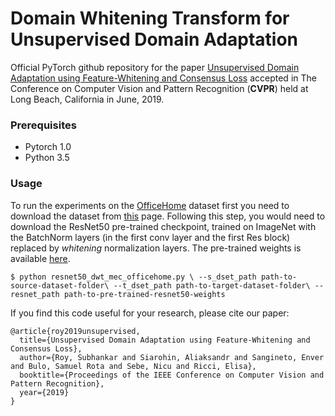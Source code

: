 # Domain Whitening Transform for Unsupervised Domain Adaptation


Official PyTorch github repository for the paper [Unsupervised Domain Adaptation using Feature-Whitening and Consensus Loss](http://openaccess.thecvf.com/content_CVPR_2019/html/Roy_Unsupervised_Domain_Adaptation_Using_Feature-Whitening_and_Consensus_Loss_CVPR_2019_paper.html) accepted in The Conference on Computer Vision and Pattern Recognition (**CVPR**) held at Long Beach, California in June, 2019.

### Prerequisites
* Pytorch 1.0
* Python 3.5

### Usage
To run the experiments on the [OfficeHome](http://hemanthdv.org/OfficeHome-Dataset/) dataset first you need to download the dataset from [this](https://drive.google.com/file/d/0B81rNlvomiwed0V1YUxQdC1uOTg/view) page. Following this step, you would need to download the ResNet50 pre-trained checkpoint, trained on ImageNet with the BatchNorm layers (in the first conv layer and the first Res block) replaced by *whitening* normalization layers. The pre-trained weights is available [here](https://drive.google.com/file/d/1Iw3pCXdiAiJJnZDzh7UToBNQipIVeMS2/view?usp=sharing).

`$ python resnet50_dwt_mec_officehome.py \
--s_dset_path path-to-source-dataset-folder\
--t_dset_path path-to-target-dataset-folder\
--resnet_path path-to-pre-trained-resnet50-weights`

If you find this code useful for your research, please cite our paper:
```
@article{roy2019unsupervised,
  title={Unsupervised Domain Adaptation using Feature-Whitening and Consensus Loss},
  author={Roy, Subhankar and Siarohin, Aliaksandr and Sangineto, Enver and Bulo, Samuel Rota and Sebe, Nicu and Ricci, Elisa},
  booktitle={Proceedings of the IEEE Conference on Computer Vision and Pattern Recognition},
  year={2019}
}
```
